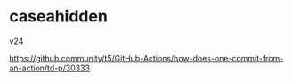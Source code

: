 # caseahidden
v24


https://github.community/t5/GitHub-Actions/how-does-one-commit-from-an-action/td-p/30333
